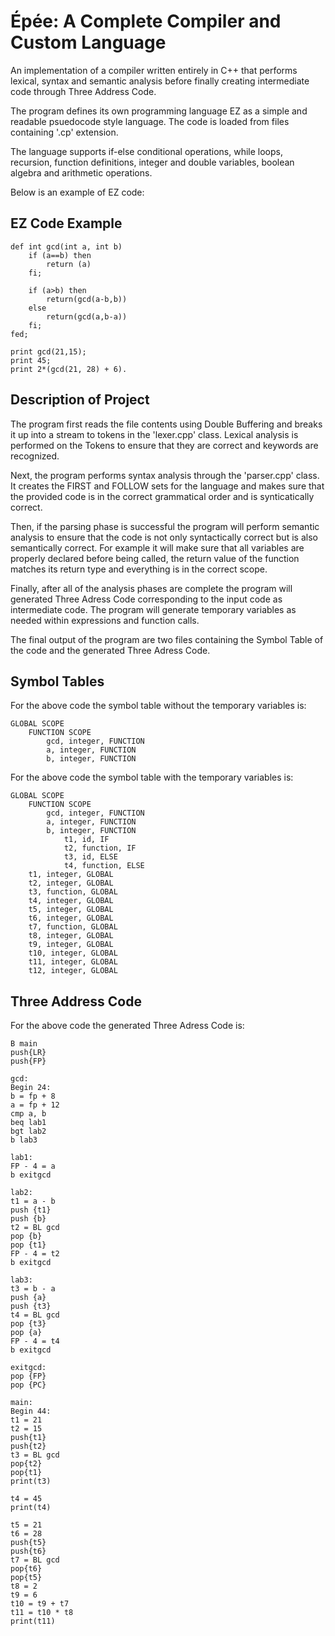 # Épée: A Complete Compiler and Custom Language
 
An implementation of a compiler written entirely in C++ that performs lexical, syntax and semantic analysis before finally creating intermediate code through Three Address Code. 

The program defines its own programming language EZ as a simple and readable psuedocode style language. The code is loaded from files containing '.cp' extension. 

The language supports if-else conditional operations, while loops, recursion, function definitions, integer and double variables, boolean algebra and arithmetic operations.

Below is an example of EZ code:

## EZ Code Example

```c++:
def int gcd(int a, int b)
    if (a==b) then
        return (a)
    fi;
    
    if (a>b) then
        return(gcd(a-b,b))
    else
        return(gcd(a,b-a))
    fi;
fed;

print gcd(21,15);
print 45;
print 2*(gcd(21, 28) + 6).
```

## Description of Project
The program first reads the file contents using Double Buffering and breaks it up into a stream to tokens in the 'lexer.cpp' class. Lexical analysis is performed on the Tokens to ensure that they are correct and keywords are recognized.

Next, the program performs syntax analysis through the 'parser.cpp' class. It creates the FIRST and FOLLOW sets for the language and makes sure that the provided code is in the correct grammatical order and is synticatically correct.

Then, if the parsing phase is successful the program will perform semantic analysis to ensure that the code is not only syntactically correct but is also semantically correct. For example it will make sure that all variables are properly declared before being called, the return value of the function matches its return type and everything is in the correct scope.

Finally, after all of the analysis phases are complete the program will generated Three Adress Code corresponding to the input code as intermediate code. The program will generate temporary variables as needed within expressions and function calls. 

The final output of the program are two files containing the Symbol Table of the code and the generated Three Adress Code.

## Symbol Tables
For the above code the symbol table without the temporary variables is:

```c++:
GLOBAL SCOPE
	FUNCTION SCOPE
		gcd, integer, FUNCTION
		a, integer, FUNCTION
		b, integer, FUNCTION
```

For the above code the symbol table with the temporary variables is:

```c++:
GLOBAL SCOPE
	FUNCTION SCOPE
		gcd, integer, FUNCTION
		a, integer, FUNCTION
		b, integer, FUNCTION
			t1, id, IF
			t2, function, IF
			t3, id, ELSE
			t4, function, ELSE
	t1, integer, GLOBAL
	t2, integer, GLOBAL
	t3, function, GLOBAL
	t4, integer, GLOBAL
	t5, integer, GLOBAL
	t6, integer, GLOBAL
	t7, function, GLOBAL
	t8, integer, GLOBAL
	t9, integer, GLOBAL
	t10, integer, GLOBAL
	t11, integer, GLOBAL
	t12, integer, GLOBAL
 ```

## Three Address Code
For the above code the generated Three Adress Code is:
```c++:
B main
push{LR}
push{FP}

gcd:
Begin 24: 
b = fp + 8
a = fp + 12
cmp a, b
beq lab1
bgt lab2
b lab3

lab1:
FP - 4 = a
b exitgcd

lab2:
t1 = a - b 
push {t1}
push {b}
t2 = BL gcd
pop {b}
pop {t1}
FP - 4 = t2
b exitgcd

lab3:
t3 = b - a 
push {a}
push {t3}
t4 = BL gcd
pop {t3}
pop {a}
FP - 4 = t4
b exitgcd

exitgcd:
pop {FP}
pop {PC}

main: 
Begin 44: 
t1 = 21 
t2 = 15 
push{t1}
push{t2}
t3 = BL gcd
pop{t2}
pop{t1}
print(t3)

t4 = 45 
print(t4)

t5 = 21 
t6 = 28 
push{t5}
push{t6}
t7 = BL gcd
pop{t6}
pop{t5}
t8 = 2 
t9 = 6 
t10 = t9 + t7 
t11 = t10 * t8
print(t11)
```
